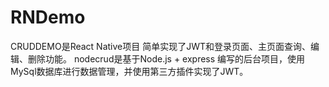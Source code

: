 # RNDemo
CRUDDEMO是React Native项目 简单实现了JWT和登录页面、主页面查询、编辑、删除功能。
nodecrud是基于Node.js + express 编写的后台项目，使用MySql数据库进行数据管理，并使用第三方插件实现了JWT。

